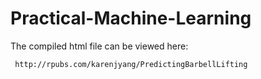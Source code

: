 Practical-Machine-Learning
==========================

The compiled html file can be viewed here:

     http://rpubs.com/karenjyang/PredictingBarbellLifting
